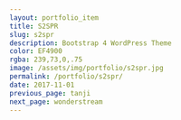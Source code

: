 ```yaml
---
layout: portfolio_item
title: S2SPR
slug: s2spr
description: Bootstrap 4 WordPress Theme
color: EF4900
rgba: 239,73,0,.75
image: /assets/img/portfolio/s2spr.jpg
permalink: /portfolio/s2spr/
date: 2017-11-01
previous_page: tanji
next_page: wonderstream
---
```

